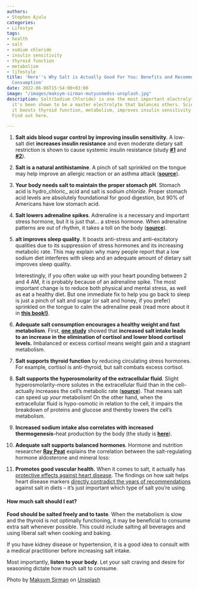 ```yaml
---
authors:
- Stephen Ajulu
categories:
- Lifestye
tags:
- health
- salt
- sodium chloride
- insulin sensitivity
- thyroid function
- metabolism
- lifestyle
title: 'Here''s Why Salt is Actually Good For You: Benefits and Recommended Daily
  Consumption'
date: 2022-06-06T15:54:00+03:00
image: "/images/maksym-sirman-mutyusmedss-unsplash.jpg"
description: Salt(Sodium Chloride) is one the most important electrolytes. In fact
  it's been shown to be a master electrolyte that balances others. Science also shows
  it boosts thyroid function, metabolism, improves insulin sensitivity and many more.
  Find out here.

---
```

 1. **Salt aids blood sugar control by improving insulin sensitivity**. A low-salt diet **increases insulin resistance** and even moderate dietary salt restriction is shown to cause systemic insulin resistance (study [**#1**](http://www.metabolismjournal.com/article/S0026-0495(10)00329-X/abstract) and [**#2**](http://www.ncbi.nlm.nih.gov/pubmed/10371376)).
 2. **Salt is a natural antihistamine**. A pinch of salt sprinkled on the tongue may help improve an allergic reaction or an asthma attack ([**source**](http://amzn.to/163MtZS)).
 3. **Your body needs salt to maintain the proper stomach pH**. Stomach acid is hydro_chloric_ acid and salt is sodium _chloride_. Proper stomach acid levels are absolutely foundational for good digestion, but 90% of Americans have low stomach acid.
 4. **Salt lowers adrenaline spikes**. Adrenaline is a necessary and important stress hormone, but it is just that… a stress hormone. When adrenaline patterns are out of rhythm, it takes a toll on the body ([**source**](http://empoweredsustenance.com/eatforheat)).
 5. **alt improves sleep quality**. It boasts anti-stress and anti-excitatory qualities due to its suppression of stress hormones and its increasing metabolic rate. This may explain why many people report that a low sodium diet interferes with sleep and an adequate amount of dietary salt improves sleep quality.

    Interestingly, if you often wake up with your heart pounding between 2 and 4 AM, it is probably because of an adrenaline spike. The most important change is to reduce both physical and mental stress, as well as eat a healthy diet. But one immediate fix to help you go back to sleep is just a pinch of salt and sugar (or salt and honey, if you prefer) sprinkled on the tongue to calm the adrenaline peak (read more about it in [**this book!)**](http://empoweredsustenance.com/eatforheat).
 6. **Adequate salt consumption encourages a healthy weight and fast metabolism**. First, [**one study**](http://www.ncbi.nlm.nih.gov/pubmed/12970284) showed that **increased salt intake leads to an increase in the elimination of cortisol and lower blood cortisol levels.** Imbalanced or excess cortisol means weight gain and a stagnant metabolism.
 7. **Salt supports thyroid function** by reducing circulating stress hormones. For example, cortisol is anti-thyroid, but salt combats excess cortisol.
 8. **Salt supports the hyperosmolarity of the extracellular fluid**. Slight hyperosmolarity–more solutes in the extracellular fluid than in the cell–actually increases the cell’s metabolic rate ([**source**](http://raypeat.com/articles/articles/salt.shtml)). That means salt can speed up _your_ metabolism! On the other hand, when the extracellular fluid is hypo-osmotic in relation to the cell, it impairs the breakdown of proteins and glucose and thereby lowers the cell’s metabolism.
 9. **Increased sodium intake also correlates with increased thermogenesis**–heat production by the body (the study is [**here**](http://www.ncbi.nlm.nih.gov/pubmed/6086543)).
10. **Adequate salt supports balanced hormones**. Hormone and nutrition researcher [**Ray Peat**](http://raypeat.com/articles/articles/salt.shtml) explains the correlation between the salt-regulating hormone aldosterone and mineral loss:
11. **Promotes good vascular health.** When it comes to salt, it actually has [protective effects against heart disease](https://www.ncbi.nlm.nih.gov/pmc/articles/PMC5328355/). The findings on how salt helps heart disease markers [directly contradict the years of recommendations](https://www.scientificamerican.com/article/its-time-to-end-the-war-on-salt/) against salt in diets – it’s just important which type of salt you’re using.

#### How much salt should I eat?

**Food should be salted freely and to taste**. When the metabolism is slow and the thyroid is not optimally functioning, it may be beneficial to consume extra salt whenever possible. This could include salting all beverages and using liberal salt when cooking and baking.

If you have kidney disease or hypertension, it is a good idea to consult with a medical practitioner before increasing salt intake.

Most importantly, **listen to your body**. Let your salt craving and desire for seasoning dictate how much salt to consume.

Photo by [Maksym Sirman](https://unsplash.com/@makstron?utm_source=unsplash&utm_medium=referral&utm_content=creditCopyText) on [Unsplash](https://unsplash.com/s/photos/salt?utm_source=unsplash&utm_medium=referral&utm_content=creditCopyText)
